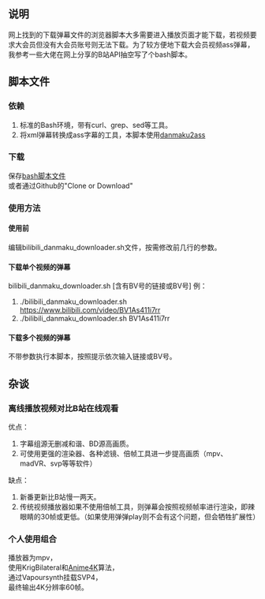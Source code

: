 ## 说明
网上找到的下载弹幕文件的浏览器脚本大多需要进入播放页面才能下载，若视频要求大会员但没有大会员账号则无法下载。为了较方便地下载大会员视频ass弹幕，我参考一些大佬在网上分享的B站API抽空写了个bash脚本。

## 脚本文件
### 依赖
1. 标准的Bash环境，带有curl、grep、sed等工具。
2. 将xml弹幕转换成ass字幕的工具，本脚本使用[danmaku2ass](https://github.com/m13253/danmaku2ass "danmaku2ass")

### 下载
保存[bash脚本文件](https://github.com/KirbyKFC/bilibili_danmaku_downloader/raw/master/bilibili_danmaku_downloader.sh "bash脚本文件")  
或者通过Github的"Clone or Download"

### 使用方法
#### 使用前
编辑bilibili_danmaku_downloader.sh文件，按需修改前几行的参数。

#### 下载单个视频的弹幕  
bilibili_danmaku_downloader.sh \[含有BV号的链接或BV号\]
例：   
1. ./bilibili_danmaku_downloader.sh https://www.bilibili.com/video/BV1As411i7rr 
2. ./bilibili_danmaku_downloader.sh BV1As411i7rr  

#### 下载多个视频的弹幕  
不带参数执行本脚本，按照提示依次输入链接或BV号。

## 杂谈
### 离线播放视频对比B站在线观看
优点：  
1. 字幕组源无删减和谐、BD源高画质。
2. 可使用更强的渲染器、各种滤镜、倍帧工具进一步提高画质（mpv、madVR、svp等等软件）

缺点：  
1. 新番更新比B站慢一两天。
2. 传统视频播放器如果不使用倍帧工具，则弹幕会按照视频帧率进行渲染，即辣眼睛的30帧或更低。（如果使用弹弹play则不会有这个问题，但会牺牲扩展性）

### 个人使用组合
播放器为mpv，  
使用KrigBilateral和[Anime4K](https://github.com/bloc97/Anime4K "Anime4K")算法，  
通过Vapoursynth挂载SVP4，  
最终输出4K分辨率60帧。
